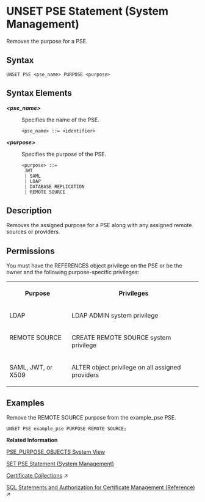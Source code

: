 <!-- loio408255391bd043209a957830f8e87b65 -->

# UNSET PSE Statement \(System Management\)

Removes the purpose for a PSE.



## Syntax

```
UNSET PSE <pse_name> PURPOSE <purpose>
```



## Syntax Elements


<dl>
<dt><b>

*<pse\_name\>*

</b></dt>
<dd>

Specifies the name of the PSE.

```
<pse_name> ::= <identifier>
```



</dd><dt><b>

*<purpose\>*

</b></dt>
<dd>

Specifies the purpose of the PSE.

```
<purpose> ::= 
 JWT
 | SAML
 | LDAP
 | DATABASE REPLICATION
 | REMOTE SOURCE
```



</dd>
</dl>



## Description

Removes the assigned purpose for a PSE along with any assigned remote sources or providers.



<a name="loio408255391bd043209a957830f8e87b65__section_jtv_tj3_5rb"/>

## Permissions

You must have the REFERENCES object privilege on the PSE or be the owner and the following purpose-specific privileges:


<table>
<tr>
<th valign="top">

Purpose

</th>
<th valign="top">

Privileges

</th>
</tr>
<tr>
<td valign="top">

LDAP

</td>
<td valign="top">

LDAP ADMIN system privilege

</td>
</tr>
<tr>
<td valign="top">

REMOTE SOURCE

</td>
<td valign="top">

CREATE REMOTE SOURCE system privilege

</td>
</tr>
<tr>
<td valign="top">

SAML, JWT, or X509

</td>
<td valign="top">

ALTER object privilege on all assigned providers

</td>
</tr>
</table>



## Examples

Remove the REMOTE SOURCE purpose from the example\_pse PSE.

```
UNSET PSE example_pse PURPOSE REMOTE SOURCE;
```

**Related Information**  


[PSE\_PURPOSE\_OBJECTS System View](../../020-System-Views-Reference/021-System-Views/pse-purpose-objects-system-view-437cd32.md "Provides information about all PSEs and their assigned providers or hosts, referred to as purpose objects.")

[SET PSE Statement \(System Management\)](set-pse-statement-system-management-10fe807.md "Sets the purpose of a PSE.")

[Certificate Collections](https://help.sap.com/viewer/a1317de16a1e41a6b0ff81849d80713c/2023_4_QRC/en-US/75d0cfec8e4f44c3a649d26e9cefa314.html "A certificate collection is a secure location where the public-key certificates of trusted communication partners or root certificates from trusted Certification Authorities are stored. Certificate collections are created and managed as database objects directly in the SAP HANA database.") :arrow_upper_right:

[SQL Statements and Authorization for Certificate Management (Reference)](https://help.sap.com/viewer/a1317de16a1e41a6b0ff81849d80713c/2023_4_QRC/en-US/f32bcc9c4b734f24bedaf6253e7981d6.html "All administration tasks related to the management of public-key certificates (and public keys) can be performed using SQL.") :arrow_upper_right:

